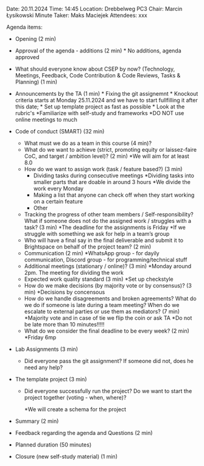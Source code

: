 Date: 20.11.2024
Time: 14:45 
Location: Drebbelweg PC3
Chair: Marcin Łysikowski
Minute Taker: Maks Maciejek
Attendees: xxx


Agenda items:

- Opening (2 min)
- Approval of the agenda - additions (2 min)
            * No additions, agenda approved
- What should everyone know about CSEP by now? (Technology, Meetings, Feedback, Code Contribution & Code Reviews, Tasks & Planning) (1 min)
- Announcements by the TA (1 min) 
            * Fixing the git assignemnt
            * Knockout criteria starts at Monday 25.11.2024 and we have to start fullfilling it after this date;
            * Set up template project as fast as possible
            * Look at the rubric's 
            *Familiarize with self-study and frameworks
            *DO NOT use online meetings to much
- Code of conduct (SMART) (32 min)

    - What must we do as a team in this course (4 min)? 
    - What do we want to achieve (strict, promoting equity or laissez-faire CoC, and target / ambition level)? (2 min)
            *We will aim for at least 8.0 
    - How do we want to assign work (task / feature based?) (3 min)
        - Dividing tasks during consecutive meetings
            *Dividing tasks into smaller parts that are doable in around 3 hours 
            *We divide the work every Monday 
        - Making a list that anyone can check off when they start working on a certain feature
        - Other
    - Tracking the progress of other team members / Self-responsibility? What if someone does not do the assigned work / struggles with a task? (3 min)
            *The deadline for the assignments is Friday 
            *If we struggle with something we ask for help in a team’s group 
    - Who will have a final say in the final deliverable and submit it to Brightspace on behalf of the project team? (2 min)
    - Communication (2 min)
            *WhatsApp group - for dayily communication, Discord group - for programming/technical stuff
    - Additional meetings (stationary / online)? (3 min)
            *Monday around 2pm. The meeting for dividing the work
    - Expected work quality standard (3 min)
            *Set up checkstyle
    - How do we make decisions (by majority vote or by consensus)? (3 min)
            *Decisions by concensous
    - How do we handle disagreements and broken agreements? What do we do if someone is late during a team
        meeting? When do we escalate to external parties or use them as mediators?  (7 min)
            *Majority vote and in case of tie we flip the coin or ask TA
            *Do not be late more than 10 minutes!!!!!
    - What do we consider the final deadline to be every week? (2 min)
            *Friday 6mp



- Lab Assignments (3 min)

    - Did everyone pass the git assignment? If someone did not, does he need any help? 

- The template project (3 min)

    - Did everyone successfully run the project? Do we want to start the project together (voting - when, where)? 

        *We will create a schema for the project

- Summary (2 min)
- Feedback regarding the agenda and Questions (2 min)
- Planned duration (50 minutes)
- Closure (new self-study material) (1 min)

